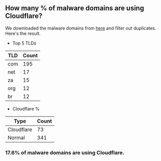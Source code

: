 ## How many % of malware domains are using Cloudflare?


We downloaded the malware domains from [here](https://urlhaus.abuse.ch) and filter out duplicates.
Here's the result.


[//]: # (start replacement)


- Top 5 TLDs

| TLD | Count |
| --- | --- |
| com | 195 |
| net | 17 |
| za | 15 |
| org | 12 |
| br | 12 |


- Cloudflare %

| Type | Count |
| --- | --- |
| Cloudflare | 73 |
| Normal | 341 |


### 17.6% of malware domains are using Cloudflare.